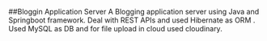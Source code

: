 
##Bloggin Application Server
A Blogging application server using Java and Springboot framework. Deal with REST APIs and used Hibernate as ORM . Used MySQL as DB and for file upload in cloud used cloudinary.  
